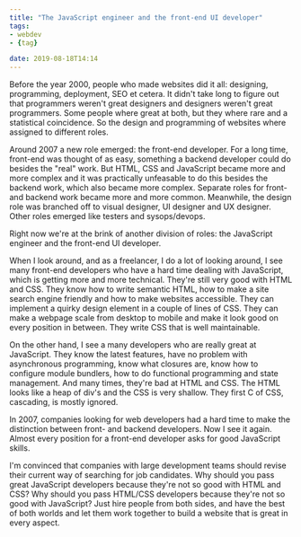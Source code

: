 ```yaml
---
title: "The JavaScript engineer and the front-end UI developer"
tags:
- webdev
- {tag}

date: 2019-08-18T14:14
---
```


Before the year 2000, people who made websites did it all: designing, programming, deployment, SEO et cetera. It didn't take long to figure out that programmers weren't great designers and designers weren't great programmers. Some people where great at both, but they where rare and a statistical coincidence. So the design and programming of websites where assigned to different roles.

Around 2007 a new role emerged: the front-end developer. For a long time, front-end was thought of as easy, something a backend developer could do besides the "real" work. But HTML, CSS and JavaScript became more and more complex and it was practically unfeasable to do this besides the backend work, which also became more complex. Separate roles for front- and backend work became more and more common. Meanwhile, the design role was branched off to visual designer, UI designer and UX designer. Other roles emerged like testers and sysops/devops.

Right now we're at the brink of another division of roles: the JavaScript engineer and the front-end UI developer.

When I look around, and as a freelancer, I do a lot of looking around, I see many front-end developers who have a hard time dealing with JavaScript, which is getting more and more technical. They're still very good with HTML and CSS. They know how to write semantic HTML, how to make a site search engine friendly and how to make websites accessible. They can implement a quirky design element in a couple of lines of CSS. They can make a webpage scale from desktop to mobile and make it look good on every position in between. They write CSS that is well maintainable.

On the other hand, I see a many developers who are really great at JavaScript. They know the latest features, have no problem with asynchronous programming, know what closures are, know how to configure module bundlers, how to do functional programming and state management. And many times, they're bad at HTML and CSS. The HTML looks like a heap of div's and the CSS is very shallow. They first C of CSS, cascading, is mostly ignored.

In 2007, companies looking for web developers had a hard time to make the distinction between front- and backend developers. Now I see it again. Almost every position for a front-end developer asks for good JavaScript skills.

I'm convinced that companies with large development teams should revise their current way of searching for job candidates. Why should you pass great JavaScript developers because they're not so good with HTML and CSS? Why should you pass HTML/CSS developers because they're not so good with JavaScript? Just hire people from both sides, and have the best of both worlds and let them work together to build a website that is great in every aspect.



